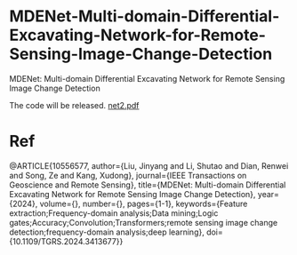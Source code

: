 # MDENet-Multi-domain-Differential-Excavating-Network-for-Remote-Sensing-Image-Change-Detection
MDENet: Multi-domain Differential Excavating Network for Remote Sensing Image Change Detection

The code will be released.
[net2.pdf](https://github.com/user-attachments/files/15922151/net2.pdf)

# Ref
@ARTICLE{10556577,
  author={Liu, Jinyang and Li, Shutao and Dian, Renwei and Song, Ze and Kang, Xudong},
  journal={IEEE Transactions on Geoscience and Remote Sensing}, 
  title={MDENet: Multi-domain Differential Excavating Network for Remote Sensing Image Change Detection}, 
  year={2024},
  volume={},
  number={},
  pages={1-1},
  keywords={Feature extraction;Frequency-domain analysis;Data mining;Logic gates;Accuracy;Convolution;Transformers;remote sensing image change detection;frequency-domain analysis;deep learning},
  doi={10.1109/TGRS.2024.3413677}}

